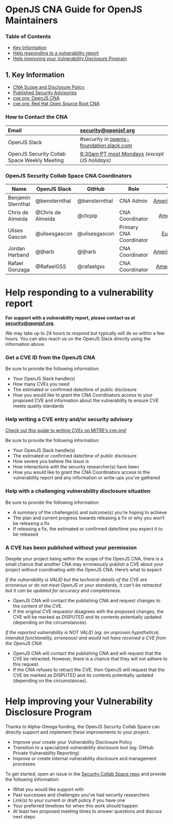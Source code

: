 # OpenJS CNA Guide for OpenJS Maintainers

### Table of Contents
- [Key Information](#key-information)
- [Help responding to a vulnerability report](#help-responding-to-a-vulnerability-report)
- [Help improving your Vulnerability Disclosure Program](#help-improving-your-vulnerability-disclosure-program)

## 1. Key Information

* [CNA Scope and Disclosure Policy](https://security.openjsf.org)  
* [Published Security Advisories](https://security.openjsf.org/security-advisories.html)  
* [cve.org: OpenJS CNA](https://www.cve.org/PartnerInformation/ListofPartners/partner/openjs)  
* [cve.org: Red Hat Open Source Root CNA](https://www.cve.org/PartnerInformation/ListofPartners/partner/redhat)

### How to Contact the CNA

| Email | [security@openjsf.org](mailto:security@openjsf.org) |
| :---- | :---- |
| OpenJS Slack | \#security in [openjs-foundation.slack.com](https://openjs-foundation.slack.com/) |
| OpenJS Security Collab Space Weekly Meeting | [8:30am PT most Mondays](https://calendar.openjsf.org) *(except US holidays)* |

### OpenJS Security Collab Space CNA Coordinators

| Name | OpenJS Slack | GitHub | Role | Time Zone |
| ----- | ----- | ----- | ----- | :---: |
| Benjamin Sternthal | @bensternthal | @bensternthal | CNA Admin | [America/Los_Angeles](https://www.timeanddate.com/time/zone/usa/los-angeles) |
| Chris de Almeida | @Chris de Almeida  | @ctcpip | CNA Coordinator |[America/Chicago](https://www.timeanddate.com/time/zone/usa/chicago) |
| Ulises Gascon | @ulisesgascon | @ulisesgascon | Primary CNA Coordinator | [Europe/Madrid](https://www.timeanddate.com/time/zone/spain/madrid) |
| Jordan Harband | @ljharb | @ljharb | CNA Coordinator | [America/Los_Angeles](https://www.timeanddate.com/time/zone/usa/los-angeles) |
| Rafael Gonzaga | @RafaelGSS | @rafaelgss | CNA Coordinator | [America/Sao_Paulo](https://www.timeanddate.com/time/zone/brazil/sao-paulo) |

# Help responding to a vulnerability report

**For support with a vulnerability report, please contact us at [security@openjsf.org](mailto:security@openjsf.org).**

We may take up to 24 hours to respond but typically will do so within a few hours. You can also reach us on the OpenJS Slack directly using the information above.

### **Get a CVE ID from the OpenJS CNA**

Be sure to provide the following information:

* Your OpenJS Slack handle(s)  
* How many CVEs you need  
* The estimated or confirmed date/time of public disclosure  
* How you would like to grant the CNA Coordinators access to your proposed CVE and information about the vulnerability to ensure CVE meets quality standards

### **Help writing a CVE entry and/or security advisory**

[Check out this guide to writing CVEs on MITRE’s cve.org\!](https://www.cve.org/Resources/Roles/Cnas/CVE_Record_Creation.pptx)

Be sure to provide the following information:

* Your OpenJS Slack handle(s)  
* The estimated or confirmed date/time of public disclosure  
* How severe you believe the issue is  
* How interactions with the security researcher(s) have been  
* How you would like to grant the CNA Coordinators access to the vulnerability report and any information or write-ups you’ve gathered

### **Help with a challenging vulnerability disclosure situation**

Be sure to provide the following information:

* A summary of the challenge(s) and outcome(s) you’re hoping to achieve  
* The plan and current progress towards releasing a fix or why you won’t be releasing a fix  
* If releasing a fix, the estimated or confirmed date/time you expect it to be released

### **A CVE has been published without your permission**

Despite your project being within the scope of the OpenJS CNA, there is a small chance that another CNA may erroneously publish a CVE about your project without coordinating with the OpenJS CNA. Here’s what to expect:

*If the vulnerability is VALID but the technical details of the CVE are erroneous or do not meet OpenJS or your standards, it can’t be retracted but it can be updated for accuracy and completeness.*

* OpenJS CNA will contact the publishing CNA and request changes to the content of the CVE.  
* If the original CVE requestor disagrees with the proposed changes, the CVE will be marked as DISPUTED and its contents potentially updated (depending on the circumstances).

*If the reported vulnerability is NOT VALID (eg: an unproven hypothetical, intended functionality, erroneous) and would not have received a CVE from the OpenJS CNA:*

* OpenJS CNA will contact the publishing CNA and will request that the CVE be retracted. However, there is a chance that they will not adhere to this request.  
* If the CNA refuses to retract the CVE, then OpenJS will request that the CVE be marked as DISPUTED and its contents potentially updated (depending on the circumstances).

# Help improving your Vulnerability Disclosure Program

Thanks to Alpha-Omega funding, the OpenJS Security Collab Space can directly support and implement these improvements to your project:

* Improve your create your Vulnerability Disclosure Policy  
* Transition to a specialized vulnerability disclosure tool (eg: GitHub Private Vulnerability Reporting)  
* Improve or create internal vulnerability disclosure and management processes

To get started, open an issue in the [Security Collab Space repo](https://github.com/openjs-foundation/security-collab-space) and provide the following information:

* What you would like support with  
* Past successes and challenges you’ve had security researchers  
* Link(s) to your current or draft policy if you have one  
* Your preferred timelines for when this work should happen  
* At least two proposed meeting times to answer questions and discuss next steps
